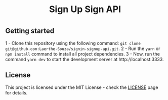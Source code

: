 <h1 align="center">
  Sign Up Sign API
<h1>

## Getting started

1 - Clone this repository using the following command: `git clone git@github.com:Laerthe-Souza/signin-signup-api.git`.
2 - Run the `yarn` or `npm install` command to install all project dependencies.
3 - Now, run the command `yarn dev` to start the development server at http://localhost:3333.

## License

This project is licensed under the MIT License - check the [LICENSE](https://opensource.org/licenses/MIT) page for details.

